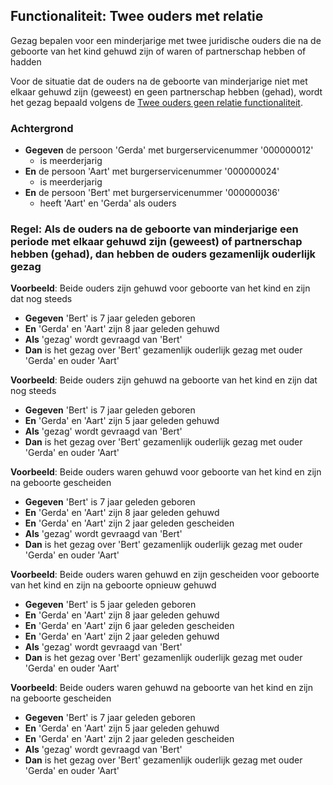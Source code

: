 ## Functionaliteit: Twee ouders met relatie

Gezag bepalen voor een minderjarige met twee juridische ouders die na de geboorte van het kind gehuwd zijn of waren of partnerschap hebben of hadden

Voor de situatie dat de ouders na de geboorte van minderjarige niet met elkaar gehuwd zijn (geweest)
en geen partnerschap hebben (gehad), wordt het gezag bepaald volgens de [Twee ouders geen relatie functionaliteit](twee-ouders-geen-relatie.feature).

### Achtergrond

- **Gegeven** de persoon 'Gerda' met burgerservicenummer '000000012'
  - is meerderjarig
- **En** de persoon 'Aart' met burgerservicenummer '000000024'
  - is meerderjarig
- **En** de persoon 'Bert' met burgerservicenummer '000000036'
  - heeft 'Aart' en 'Gerda' als ouders

### Regel: Als de ouders na de geboorte van minderjarige een periode met elkaar gehuwd zijn (geweest) of partnerschap hebben (gehad), dan hebben de ouders gezamenlijk ouderlijk gezag

**Voorbeeld**: Beide ouders zijn gehuwd voor geboorte van het kind en zijn dat nog steeds

- **Gegeven** 'Bert' is 7 jaar geleden geboren
- **En** 'Gerda' en 'Aart' zijn 8 jaar geleden gehuwd
- **Als** 'gezag' wordt gevraagd van 'Bert'
- **Dan** is het gezag over 'Bert' gezamenlijk ouderlijk gezag met ouder 'Gerda' en ouder 'Aart'

**Voorbeeld**: Beide ouders zijn gehuwd na geboorte van het kind en zijn dat nog steeds

- **Gegeven** 'Bert' is 7 jaar geleden geboren
- **En** 'Gerda' en 'Aart' zijn 5 jaar geleden gehuwd
- **Als** 'gezag' wordt gevraagd van 'Bert'
- **Dan** is het gezag over 'Bert' gezamenlijk ouderlijk gezag met ouder 'Gerda' en ouder 'Aart'

**Voorbeeld**: Beide ouders waren gehuwd voor geboorte van het kind en zijn na geboorte gescheiden

- **Gegeven** 'Bert' is 7 jaar geleden geboren
- **En** 'Gerda' en 'Aart' zijn 8 jaar geleden gehuwd
- **En** 'Gerda' en 'Aart' zijn 2 jaar geleden gescheiden
- **Als** 'gezag' wordt gevraagd van 'Bert'
- **Dan** is het gezag over 'Bert' gezamenlijk ouderlijk gezag met ouder 'Gerda' en ouder 'Aart'

**Voorbeeld**: Beide ouders waren gehuwd en zijn gescheiden voor geboorte van het kind en zijn na geboorte opnieuw gehuwd

- **Gegeven** 'Bert' is 5 jaar geleden geboren
- **En** 'Gerda' en 'Aart' zijn 8 jaar geleden gehuwd
- **En** 'Gerda' en 'Aart' zijn 6 jaar geleden gescheiden
- **En** 'Gerda' en 'Aart' zijn 2 jaar geleden gehuwd
- **Als** 'gezag' wordt gevraagd van 'Bert'
- **Dan** is het gezag over 'Bert' gezamenlijk ouderlijk gezag met ouder 'Gerda' en ouder 'Aart'

**Voorbeeld**: Beide ouders waren gehuwd na geboorte van het kind en zijn na geboorte gescheiden

- **Gegeven** 'Bert' is 7 jaar geleden geboren
- **En** 'Gerda' en 'Aart' zijn 5 jaar geleden gehuwd
- **En** 'Gerda' en 'Aart' zijn 2 jaar geleden gescheiden
- **Als** 'gezag' wordt gevraagd van 'Bert'
- **Dan** is het gezag over 'Bert' gezamenlijk ouderlijk gezag met ouder 'Gerda' en ouder 'Aart'

